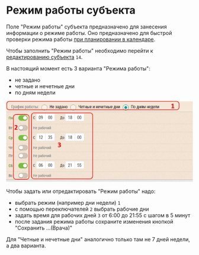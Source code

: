 # Режим работы субъекта

Поле "Режим работы" субъекта предназначено для занесения информации о режиме работы.
Оно предназначено для быстрой проверки режима работы [при планировании в календаре](rep-add-calendar.html).

Чтобы заполнить "Режим работы" необходимо перейти к [редактированию субъекта](database-subject-edit.html) `14`.

В настоящий момент есть 3 варианта "Режима работы":

- не задано
- четные и нечетные дни
- по дням недели

![](../images/database-subject-schedule.png)

Чтобы задать или отредактировать "Режим работы" надо:

- выбрать режим (например дни недели) `1`
- с помощью переключателей `2` выбрать рабочие дни
- задать время для рабочих дней `3` от 6:00 до 21:55 с шагом в 5 минут
- после задания режима работы сохраните изменения кнопкой "Сохранить ...(Врача)"

Для "Четные и нечетные дни" аналогично только там не 7 дней недели, а два варианта.
